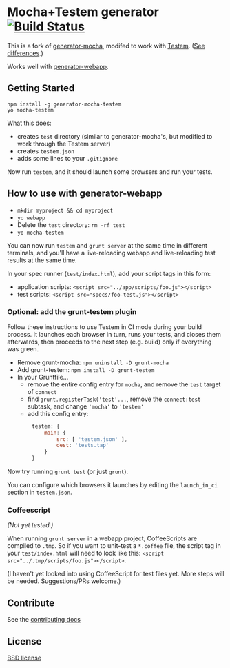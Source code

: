 # Mocha+Testem generator [![Build Status](https://secure.travis-ci.org/callumlocke/generator-mocha-testem.png?branch=master)](http://travis-ci.org/callumlocke/generator-mocha-testem)

This is a fork of [generator-mocha](https://github.com/yeoman/generator-mocha), modifed to work with [Testem](https://github.com/airportyh/testem). ([See differences](https://github.com/callumlocke/generator-mocha-testem/compare/yeoman:master...master).)

Works well with [generator-webapp](https://github.com/yeoman/generator-webapp).

## Getting Started

    npm install -g generator-mocha-testem
    yo mocha-testem

What this does:
* creates `test` directory (similar to generator-mocha's, but modified to work through the Testem server)
* creates `testem.json`
* adds some lines to your `.gitignore`

Now run `testem`, and it should launch some browsers and run your tests.


## How to use with generator-webapp

* `mkdir myproject && cd myproject`
* `yo webapp`
* Delete the `test` directory: `rm -rf test`
* `yo mocha-testem`

You can now run `testem` and `grunt server` at the same time in different terminals, and you'll have a live-reloading webapp and live-reloading test results at the same time.

In your spec runner (`test/index.html`), add your script tags in this form:
* application scripts: `<script src="../app/scripts/foo.js"></script>`
* test scripts: `<script src="specs/foo-test.js"></script>`


### Optional: add the grunt-testem plugin

Follow these instructions to use Testem in CI mode during your build process. It launches each browser in turn, runs your tests, and closes them afterwards, then proceeds to the next step (e.g. build) only if everything was green.

* Remove grunt-mocha: `npm uninstall -D grunt-mocha`
* Add grunt-testem: `npm install -D grunt-testem`
* In your Gruntfile...
  * remove the entire config entry for `mocha`, and remove the `test` target of `connect`
  * find `grunt.registerTask('test'...`, remove the `connect:test` subtask, and change `'mocha'` to `'testem'`
  * add this config entry:

```javascript
        testem: {
            main: {
                src: [ 'testem.json' ],
                dest: 'tests.tap'
            }
        }
```

Now try running `grunt test` (or just `grunt`).

You can configure which browsers it launches by editing the `launch_in_ci` section in `testem.json`.


### Coffeescript

_(Not yet tested.)_

When running `grunt server` in a webapp project, CoffeeScripts are compiled to `.tmp`. So if you want to unit-test a `*.coffee` file, the script tag in your `test/index.html` will need to look like this: `<script src="../.tmp/scripts/foo.js"></script>`.

(I haven't yet looked into using CoffeeScript for test files yet. More steps will be needed. Suggestions/PRs welcome.)


## Contribute

See the [contributing docs](https://github.com/yeoman/yeoman/blob/master/contributing.md)


## License

[BSD license](http://opensource.org/licenses/bsd-license.php)
